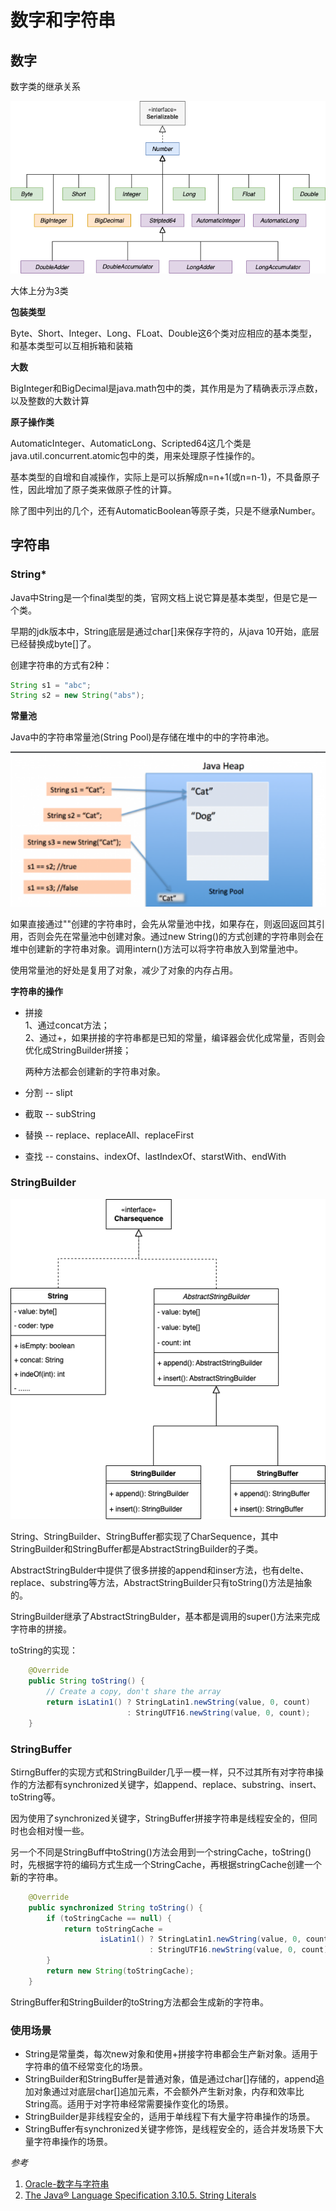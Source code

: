# 数字和字符串

## 数字

数字类的继承关系

![数字的继承关系](../../../img/numbers.png)

大体上分为3类

**包装类型**

Byte、Short、Integer、Long、FLoat、Double这6个类对应相应的基本类型，和基本类型可以互相拆箱和装箱

**大数**

BigInteger和BigDecimal是java.math包中的类，其作用是为了精确表示浮点数，以及整数的大数计算

**原子操作类**

AutomaticInteger、AutomaticLong、Scripted64这几个类是java.util.concurrent.atomic包中的类，用来处理原子性操作的。

基本类型的自增和自减操作，实际上是可以拆解成n=n+1(或n=n-1)，不具备原子性，因此增加了原子类来做原子性的计算。

除了图中列出的几个，还有AutomaticBoolean等原子类，只是不继承Number。

## 字符串

### String*

Java中String是一个final类型的类，官网文档上说它算是基本类型，但是它是一个类。

早期的jdk版本中，String底层是通过char[]来保存字符的，从java 10开始，底层已经替换成byte[]了。

创建字符串的方式有2种：

```Java
String s1 = "abc";
String s2 = new String("abs");
```

**常量池**

Java中的字符串常量池(String Pool)是存储在堆中的中的字符串池。

![字符串常量池](../../../img/string-pool.png)

如果直接通过""创建的字符串时，会先从常量池中找，如果存在，则返回返回其引用，否则会先在常量池中创建对象。通过new String()的方式创建的字符串则会在堆中创建新的字符串对象。调用intern()方法可以将字符串放入到常量池中。

使用常量池的好处是复用了对象，减少了对象的内存占用。

**字符串的操作**

- 拼接  
    1、通过concat方法；  
    2、通过+，如果拼接的字符串都是已知的常量，编译器会优化成常量，否则会优化成StringBuilder拼接；  

    两种方法都会创建新的字符串对象。

- 分割 -- slipt
- 截取 -- subString
- 替换 -- replace、replaceAll、replaceFirst
- 查找 -- constains、indexOf、lastIndexOf、starstWith、endWith

### StringBuilder

![字符串的继承关系](../../../img/strings.png)

String、StringBuilder、StringBuffer都实现了CharSequence，其中StringBuilder和StringBuffer都是AbstractStringBuilder的子类。

AbstractStringBulder中提供了很多拼接的append和inser方法，也有delte、replace、substring等方法，AbstractStringBuilder只有toString()方法是抽象的。

StringBuilder继承了AbstractStringBulder，基本都是调用的super()方法来完成字符串的拼接。

toString的实现：

```Java
    @Override
    public String toString() {
        // Create a copy, don't share the array
        return isLatin1() ? StringLatin1.newString(value, 0, count)
                          : StringUTF16.newString(value, 0, count);
    }
```

### StringBuffer

StirngBuffer的实现方式和StringBuilder几乎一模一样，只不过其所有对字符串操作的方法都有synchronized关键字，如append、replace、substring、insert、toString等。

因为使用了synchronized关键字，StringBuffer拼接字符串是线程安全的，但同时也会相对慢一些。

另一个不同是StringBuff中toString()方法会用到一个stringCache，toString()时，先根据字符的编码方式生成一个StringCache，再根据stringCache创建一个新的字符串。

```Java
    @Override
    public synchronized String toString() {
        if (toStringCache == null) {
            return toStringCache =
                    isLatin1() ? StringLatin1.newString(value, 0, count)
                               : StringUTF16.newString(value, 0, count);
        }
        return new String(toStringCache);
    }
```

StringBuffer和StringBuilder的toString方法都会生成新的字符串。

### 使用场景

  - String是常量类，每次new对象和使用+拼接字符串都会生产新对象。适用于字符串的值不经常变化的场景。
  - StringBuilder和StringBuffer是普通对象，值是通过char[]存储的，append追加对象通过对底层char[]追加元素，不会额外产生新对象，内存和效率比String高。适用于对字符串经常需要操作变化的场景。
  - StringBuilder是非线程安全的，适用于单线程下有大量字符串操作的场景。
  - StringBuffer有synchronized关键字修饰，是线程安全的，适合并发场景下大量字符串操作的场景。

*参考*

1. [Oracle-数字与字符串](https://docs.oracle.com/javase/tutorial/java/data/index.html)
2. [The Java® Language Specification 3.10.5. String Literals](https://docs.oracle.com/javase/specs/jls/se8/html/jls-3.html#jls-3.10.5)
